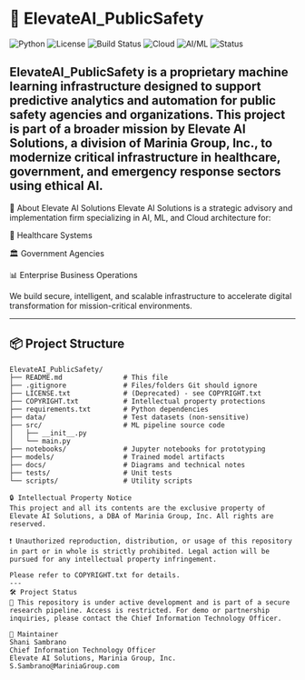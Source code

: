 # 🚨 ElevateAI_PublicSafety
![Python](https://img.shields.io/badge/Made%20with-Python-3670A0?logo=python&logoColor=white)
![License](https://img.shields.io/badge/License-Proprietary-red)
![Build Status](https://img.shields.io/badge/Build-Automated-blue)
![Cloud](https://img.shields.io/badge/Cloud%20Platform-AWS-orange?logo=amazonaws)
![AI/ML](https://img.shields.io/badge/Focus-AI%20%7C%20ML%20%7C%20Cloud-lightgrey)
![Status](https://img.shields.io/badge/Repository-Private%20Code-yellow)

ElevateAI_PublicSafety is a proprietary machine learning infrastructure designed to support predictive analytics and automation for public safety agencies and organizations. This project is part of a broader mission by Elevate AI Solutions, a division of Marinia Group, Inc., to modernize critical infrastructure in healthcare, government, and emergency response sectors using ethical AI.
---
🧠 About Elevate AI Solutions
Elevate AI Solutions is a strategic advisory and implementation firm specializing in AI, ML, and Cloud architecture for:

🏥 Healthcare Systems

🏛️ Government Agencies

📊 Enterprise Business Operations

We build secure, intelligent, and scalable infrastructure to accelerate digital transformation for mission-critical environments.

---

## 📦 Project Structure

```plaintext
ElevateAI_PublicSafety/
├── README.md               # This file
├── .gitignore              # Files/folders Git should ignore
├── LICENSE.txt             # (Deprecated) - see COPYRIGHT.txt
├── COPYRIGHT.txt           # Intellectual property protections
├── requirements.txt        # Python dependencies
├── data/                   # Test datasets (non-sensitive)
├── src/                    # ML pipeline source code
│   ├── __init__.py
│   └── main.py
├── notebooks/              # Jupyter notebooks for prototyping
├── models/                 # Trained model artifacts
├── docs/                   # Diagrams and technical notes
├── tests/                  # Unit tests
└── scripts/                # Utility scripts

🔒 Intellectual Property Notice
This project and all its contents are the exclusive property of Elevate AI Solutions, a DBA of Marinia Group, Inc. All rights are reserved.

❗ Unauthorized reproduction, distribution, or usage of this repository in part or in whole is strictly prohibited. Legal action will be pursued for any intellectual property infringement.

Please refer to COPYRIGHT.txt for details.
---
🛠️ Project Status
🚧 This repository is under active development and is part of a secure research pipeline. Access is restricted. For demo or partnership inquiries, please contact the Chief Information Technology Officer.

👤 Maintainer
Shani Sambrano
Chief Information Technology Officer
Elevate AI Solutions, Marinia Group, Inc.
S.Sambrano@MariniaGroup.com



